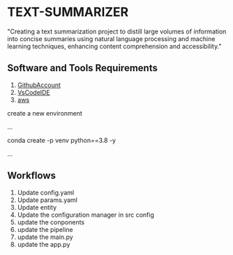 # TEXT-SUMMARIZER

"Creating a text summarization project to distill large volumes of information into concise summaries using natural language processing and machine learning techniques, enhancing content comprehension and accessibility."


## Software and Tools Requirements

   1. [GithubAccount]( https://github.com/)
   2. [VsCodeIDE](https://code.visualstudio.com/)
   3. [aws](https://aws.com/)
   


   
create a new environment

...

conda create -p venv python==3.8 -y 

...


## Workflows

1. Update config.yaml
2. Update params.yaml
3. Update entity
4. Update the configuration manager in src config
5. update the conponents
6. update the pipeline
7. update the main.py
8. update the app.py